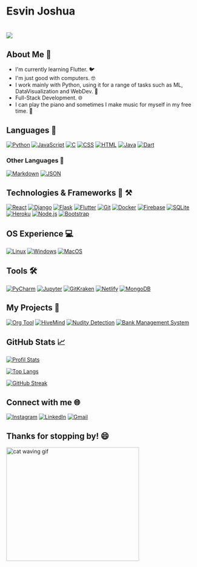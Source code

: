 # Esvin Joshua

# <img src="https://readme-typing-svg.demolab.com/?lines=Developer;Musician;Student&size=27&width=500&height=50" />

## About Me 🚀

- I'm currently learning Flutter. 🐦
- I'm just good with computers. 🤓
- I work mainly with Python, using it for a range of tasks such as ML, DataVisualization and WebDev. 🐍
- Full-Stack Development. 🌐
- I can play the piano and sometimes I make music for myself in my free time. 🎹

## Languages 🧩

[![Python](https://img.shields.io/badge/Python-%233776AB.svg?&style=for-the-badge&logo=Python&logoColor=white)](https://www.python.org/)
[![JavaScript](https://img.shields.io/badge/JavaScript-%23F7DF1E.svg?&style=for-the-badge&logo=JavaScript&logoColor=black)](https://developer.mozilla.org/en-US/docs/Web/JavaScript)
[![C](https://img.shields.io/badge/C-%23A8B9CC.svg?&style=for-the-badge&logo=C&logoColor=black)](https://www.learn-c.org/)
[![CSS](https://img.shields.io/badge/CSS-%231572B6.svg?&style=for-the-badge&logo=CSS3&logoColor=white)](https://developer.mozilla.org/en-US/docs/Web/CSS)
[![HTML](https://img.shields.io/badge/HTML-%23E34F26.svg?&style=for-the-badge&logo=HTML5&logoColor=white)](https://developer.mozilla.org/en-US/docs/Web/HTML)
[![Java](https://img.shields.io/badge/Java-%23ED8B00.svg?&style=for-the-badge&logo=Java&logoColor=white)](https://www.java.com/en/)
[![Dart](https://img.shields.io/badge/Dart-%230175C2.svg?&style=for-the-badge&logo=Dart&logoColor=white)](https://dart.dev/)

### Other Languages 🔦

[![Markdown](https://img.shields.io/badge/Markdown-%23000000.svg?&style=for-the-badge&logo=Markdown&logoColor=white)](https://www.markdownguide.org/)
[![JSON](https://img.shields.io/badge/JSON-%23000000.svg?&style=for-the-badge&logo=JSON&logoColor=blue)](https://www.json.org/json-en.html)

## Technologies & Frameworks 🔬 ⚒️

[![React](https://img.shields.io/badge/React-%2361DAFB.svg?&style=for-the-badge&logo=React&logoColor=black)](https://reactjs.org/)
[![Django](https://img.shields.io/badge/Django-%23092E20.svg?&style=for-the-badge&logo=Django&logoColor=white)](https://www.djangoproject.com/)
[![Flask](https://img.shields.io/badge/Flask-%23000.svg?&style=for-the-badge&logo=Flask&logoColor=white)](https://flask.palletsprojects.com/)
[![Flutter](https://img.shields.io/badge/Flutter-%2302569B.svg?&style=for-the-badge&logo=Flutter&logoColor=white)](https://flutter.dev/)
[![Git](https://img.shields.io/badge/Git-%23F05032.svg?&style=for-the-badge&logo=Git&logoColor=white)](https://git-scm.com/)
[![Docker](https://img.shields.io/badge/Docker-%232496ED.svg?&style=for-the-badge&logo=Docker&logoColor=white)](https://www.docker.com/)
[![Firebase](https://img.shields.io/badge/Firebase-%23FFCA28.svg?&style=for-the-badge&logo=Firebase&logoColor=black)](https://firebase.google.com/)
[![SQLite](https://img.shields.io/badge/SQLite-%23003B57.svg?&style=for-the-badge&logo=SQLite&logoColor=white)](https://www.sqlite.org/index.html)
[![Heroku](https://img.shields.io/badge/Heroku-%23430098.svg?&style=for-the-badge&logo=Heroku&logoColor=white)](https://www.heroku.com/)
[![Node.js](https://img.shields.io/badge/Node.js-%23339933.svg?&style=for-the-badge&logo=Node.js&logoColor=white)](https://nodejs.org/en/)
[![Bootstrap](https://img.shields.io/badge/Bootstrap-%23563D7C.svg?&style=for-the-badge&logo=Bootstrap&logoColor=white)](https://getbootstrap.com/)

## OS Experience 💻

[![Linux](https://img.shields.io/badge/Linux-%23FCC624.svg?&style=for-the-badge&logo=Linux&logoColor=black)](https://www.linux.org/)
[![Windows](https://img.shields.io/badge/Windows-%230078D6.svg?&style=for-the-badge&logo=Windows&logoColor=white)](https://www.microsoft.com/en-in/windows)
[![MacOS](https://img.shields.io/badge/MacOS-%23999999.svg?&style=for-the-badge&logo=Apple&logoColor=white)](https://www.apple.com/in/macos/)

## Tools 🛠️

[![PyCharm](https://img.shields.io/badge/PyCharm-%23000000.svg?&style=for-the-badge&logo=PyCharm&logoColor=green)](https://www.jetbrains.com/pycharm/)
[![Jupyter](https://img.shields.io/badge/Jupyter-%23F37626.svg?&style=for-the-badge&logo=Jupyter&logoColor=white)](https://jupyter.org/)
[![GitKraken](https://img.shields.io/badge/GitKraken-%236E5494.svg?&style=for-the-badge&logo=GitKraken&logoColor=white)](https://www.gitkraken.com/)
[![Netlify](https://img.shields.io/badge/Netlify-%2300C7B7.svg?&style=for-the-badge&logo=Netlify&logoColor=white)](https://www.netlify.com/)
[![MongoDB](https://img.shields.io/badge/MongoDB-%2347A248.svg?&style=for-the-badge&logo=MongoDB&logoColor=white)](https://www.mongodb.com/)

## My Projects 💼

[![Org Tool](https://github-readme-stats.vercel.app/api/pin/?username=wakandawebweaver&repo=Organisation-Management-Tool&theme=vue)](https://github-readme-stats.vercel.app/api/pin/?username=wakandawebweaver&repo=Organisation-Management-Tool&theme=vue)
[![HiveMind](https://github-readme-stats.vercel.app/api/pin/?username=wakandawebweaver&repo=HiveMind&theme=vue)](https://github-readme-stats.vercel.app/api/pin/?username=wakandaWebWeaver&repo=HiveMind&theme=vue)
[![Nudity Detection](https://github-readme-stats.vercel.app/api/pin/?username=wakandawebweaver&repo=nudity_detection&theme=vue)](https://github-readme-stats.vercel.app/api/pin/?username=wakandawebweaver&repo=nudity_detection&theme=vue)
[![Bank Management System](https://github-readme-stats.vercel.app/api/pin/?username=wakandawebweaver&repo=Bank-Management-System&theme=vue)](https://github-readme-stats.vercel.app/api/pin/?username=wakandawebweaver&repo=Bank-Management-System&theme=vue)

## GitHub Stats 📈

[![Profil Stats](https://github-profile-summary-cards.vercel.app/api/cards/profile-details?username=wakandawebweaver&theme=vue&background=1F2337)](https://github-profile-summary-cards.vercel.app/api/cards/profile-details?username=wakandawebweaver&theme=vue&background=1F2937)

[![Top Langs](https://github-readme-stats.vercel.app/api/top-langs?username=wakandawebweaver&show_icons=true&locale=en&layout=compact&theme=react&border_radius=10&background=1F2937&title_color=10B981&text_color=9CA3AF)](https://github-readme-stats.vercel.app/api/top-langs?username=wakandawebweaver&show_icons=true&locale=en&layout=compact&theme=react&border_radius=10&background=1F2937&title_color=10B981&text_color=9CA3AF)

[![GitHub Streak](https://github-readme-streak-stats.herokuapp.com/?user=wakandawebweaver&count_private=true&theme=react&border_radius=10&background=1F2937&stroke=000000&ring=10B981&fire=F59E0B&currStreakLabel=E5E7EB&sideNums=10B981&currStreakNum=3B82F6&dates=9CA3AF&sideLabels=F3F4F6)](https://github-readme-streak-stats.herokuapp.com/?user=wakandawebweaver&count_private=true&theme=react&border_radius=10&background=1F2937&stroke=000000&ring=10B981&fire=F59E0B&currStreakLabel=E5E7EB&sideNums=10B981&currStreakNum=3B82F6&dates=9CA3AF&sideLabels=F3F4F6)

## Connect with me 🌐

[![Instagram](https://img.shields.io/badge/Instagram-%23E4405F.svg?&style=for-the-badge&logo=Instagram&logoColor=black)](https://www.instagram.com/esvinjoshua)
[![LinkedIn](https://img.shields.io/badge/LinkedIn-%230077B5.svg?&style=for-the-badge&logo=LinkedIn&logoColor=white)](https://www.linkedin.com/in/esvin-joshua-a84215291/)
[![Gmail](https://img.shields.io/badge/Gmail-%23D14836.svg?&style=for-the-badge&logo=Gmail&logoColor=white)](mailto:Joshua.Esvin312@gmail.com)

## Thanks for stopping by! 😄

<img src="https://media.giphy.com/media/vFKqnCdLPNOKc/giphy.gif" width="350" height="300" alt="cat waving gif" />
